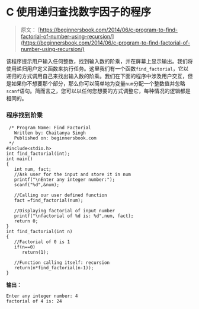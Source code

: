 # C 使用递归查找数字因子的程序

> 原文： [https://beginnersbook.com/2014/06/c-program-to-find-factorial-of-number-using-recursion/](https://beginnersbook.com/2014/06/c-program-to-find-factorial-of-number-using-recursion/)

该程序提示用户输入任何整数，找到输入数的阶乘，并在屏幕上显示输出。我们将使用递归用户定义函数来执行任务。这里我们有一个函数`find_factorial`，它以递归的方式调用自己来找出输入数的阶乘。我们在下面的程序中涉及用户交互，但是如果你不想要那个部分，那么你可以简单地为变量`num`分配一个整数值并忽略`scanf`语句。简而言之，您可以以任何您想要的方式调整它，每种情况的逻辑都是相同的。

### 程序找到阶乘

```
 /* Program Name: Find Factorial
   Written by: Chaitanya Singh
   Published on: beginnersbook.com
 */
#include<stdio.h>
int find_factorial(int);
int main()
{
   int num, fact;
   //Ask user for the input and store it in num
   printf("\nEnter any integer number:");
   scanf("%d",&num);

   //Calling our user defined function
   fact =find_factorial(num);

   //Displaying factorial of input number
   printf("\nfactorial of %d is: %d",num, fact);
   return 0;
}
int find_factorial(int n)
{
   //Factorial of 0 is 1 
   if(n==0)
      return(1);

   //Function calling itself: recursion
   return(n*find_factorial(n-1));
}
```

**输出：**

```
Enter any integer number: 4
factorial of 4 is: 24
```